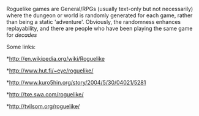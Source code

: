 Roguelike games are General/RPGs (usually text-only but not necessarily) where the dungeon or world is randomly generated for each game, rather than being a static 'adventure'. Obviously, the randomness enhances replayability, and there are people who have been playing the same game for *decades*

Some links:


*http://en.wikipedia.org/wiki/Roguelike

*http://www.hut.fi/~eye/roguelike/

*http://www.kuro5hin.org/story/2004/5/30/04021/5281

*http://txe.swa.com/roguelike/

*http://tvilsom.org/roguelike/